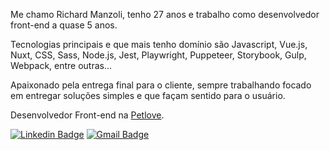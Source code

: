 Me chamo Richard Manzoli, tenho 27 anos e trabalho como desenvolvedor front-end a quase 5 anos.

Tecnologias principais e que mais tenho domínio são Javascript, Vue.js, Nuxt, CSS, Sass, Node.js, Jest, Playwright, Puppeteer, Storybook, Gulp, Webpack, entre outras...

Apaixonado pela entrega final para o cliente, sempre trabalhando focado em entregar soluções simples e que façam sentido para o usuário.

Desenvolvedor Front-end na [Petlove](https://petlove.com.br/).

[![Linkedin Badge](https://img.shields.io/badge/-Richard%20Manzoli-6633cc?style=flat-square&logo=Linkedin&logoColor=white&link=https://www.linkedin.com/in/richard-manzoli/)](https://www.linkedin.com/in/richard-manzoli/)
[![Gmail Badge](https://img.shields.io/badge/-manzolidevf@gmail.com-6633cc?style=flat-square&logo=Gmail&logoColor=white&link=mailto:manzolidevf@gmail.com)](mailto:manzolidevf@gmail.com)
